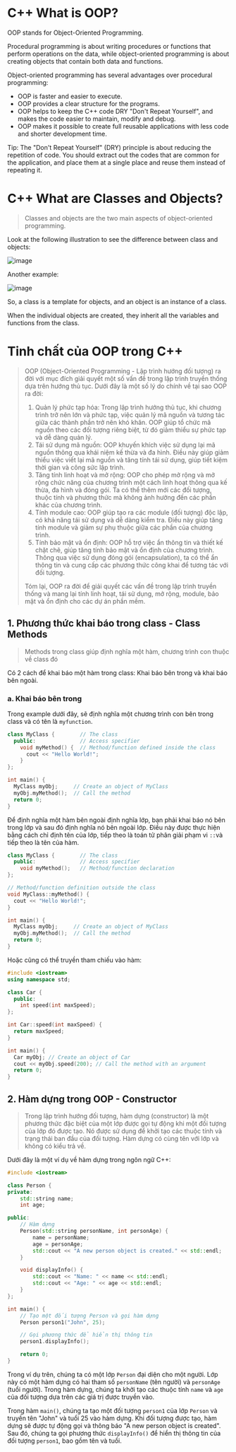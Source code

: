 # C++ What is OOP?
OOP stands for Object-Oriented Programming.

Procedural programming is about writing procedures or functions that perform operations on the data, while object-oriented programming is about creating objects that contain both data and functions.

Object-oriented programming has several advantages over procedural programming:

- OOP is faster and easier to execute.
- OOP provides a clear structure for the programs.
- OOP helps to keep the C++ code DRY "Don't Repeat Yourself", and makes the code easier to maintain, modify and debug.
- OOP makes it possible to create full reusable applications with less code and shorter development time.

Tip: The "Don't Repeat Yourself" (DRY) principle is about reducing the repetition of code. You should extract out the codes that are common for the application, and place them at a single place and reuse them instead of repeating it.

# C++ What are Classes and Objects?

> Classes and objects are the two main aspects of object-oriented programming.

Look at the following illustration to see the difference between class and objects:

![image](https://github.com/4ndykhang99/Hoc_Hanh_Cac_Kieu/assets/78153591/065357c1-bf96-4612-a523-70437fa0c43c)

Another example:

![image](https://github.com/4ndykhang99/Hoc_Hanh_Cac_Kieu/assets/78153591/713a1af4-1ad0-44b7-8e6c-cbaa53c5f291)

So, a class is a template for objects, and an object is an instance of a class.

When the individual objects are created, they inherit all the variables and functions from the class.
# Tinh chất của OOP trong C++
> OOP (Object-Oriented Programming - Lập trình hướng đối tượng) ra đời với mục đích giải quyết một số vấn đề trong lập trình truyền thống dựa trên hướng thủ tục. Dưới đây là một số lý do chính về tại sao OOP ra đời:
> 1. Quản lý phức tạp hóa: Trong lập trình hướng thủ tục, khi chương trình trở nên lớn và phức tạp, việc quản lý mã nguồn và tương tác giữa các thành phần trở nên khó khăn. OOP giúp tổ chức mã nguồn theo các đối tượng riêng biệt, từ đó giảm thiểu sự phức tạp và dễ dàng quản lý.
> 2. Tái sử dụng mã nguồn: OOP khuyến khích việc sử dụng lại mã nguồn thông qua khái niệm kế thừa và đa hình. Điều này giúp giảm thiểu việc viết lại mã nguồn và tăng tính tái sử dụng, giúp tiết kiệm thời gian và công sức lập trình.
> 3. Tăng tính linh hoạt và mở rộng: OOP cho phép mở rộng và mở rộng chức năng của chương trình một cách linh hoạt thông qua kế thừa, đa hình và đóng gói. Ta có thể thêm mới các đối tượng, thuộc tính và phương thức mà không ảnh hưởng đến các phần khác của chương trình.
> 4. Tính module cao: OOP giúp tạo ra các module (đối tượng) độc lập, có khả năng tái sử dụng và dễ dàng kiểm tra. Điều này giúp tăng tính module và giảm sự phụ thuộc giữa các phần của chương trình.
> 5. Tính bảo mật và ổn định: OOP hỗ trợ việc ẩn thông tin và thiết kế chặt chẽ, giúp tăng tính bảo mật và ổn định của chương trình. Thông qua việc sử dụng đóng gói (encapsulation), ta có thể ẩn thông tin và cung cấp các phương thức công khai để tương tác với đối tượng.
>
>  Tóm lại, OOP ra đời để giải quyết các vấn đề trong lập trình truyền thống và mang lại tính linh hoạt, tái sử dụng, mở rộng, module, bảo mật và ổn định cho các dự án phần mềm.

## 1. Phương thức khai báo trong class - Class Methods
> Methods trong class giúp định nghĩa một hàm, chương trình con thuộc về class đó

Có 2 cách để khai báo một hàm trong class: Khai báo bên trong và khai báo bên ngoài.
### a. Khai báo bên trong
Trong example dưới đây, sẽ định nghĩa một chương trình con bên trong class và có tên là ```myfunction```.
```cpp
class MyClass {        // The class
  public:              // Access specifier
    void myMethod() {  // Method/function defined inside the class
      cout << "Hello World!";
    }
};

int main() {
  MyClass myObj;     // Create an object of MyClass
  myObj.myMethod();  // Call the method
  return 0;
}
```

Để định nghĩa một hàm bên ngoài định nghĩa lớp, bạn phải khai báo nó bên trong lớp và sau đó định nghĩa nó bên ngoài lớp. Điều này được thực hiện bằng cách chỉ định tên của lớp, tiếp theo là toán tử phân giải phạm vi ```::```và tiếp theo là tên của hàm.
```cpp
class MyClass {        // The class
  public:              // Access specifier
    void myMethod();   // Method/function declaration
};

// Method/function definition outside the class
void MyClass::myMethod() {
  cout << "Hello World!";
}

int main() {
  MyClass myObj;     // Create an object of MyClass
  myObj.myMethod();  // Call the method
  return 0;
}
```
Hoặc cũng có thể truyền tham chiếu vào hàm:
```cpp
#include <iostream>
using namespace std;

class Car {
  public:
    int speed(int maxSpeed);
};

int Car::speed(int maxSpeed) {
  return maxSpeed;
}

int main() {
  Car myObj; // Create an object of Car
  cout << myObj.speed(200); // Call the method with an argument
  return 0;
}
```
## 2. Hàm dựng trong OOP - Constructor
> Trong lập trình hướng đối tượng, hàm dựng (constructor) là một phương thức đặc biệt của một lớp được gọi tự động khi một đối tượng của lớp đó được tạo. Nó được sử dụng để khởi tạo các thuộc tính và trạng thái ban đầu của đối tượng. Hàm dựng có cùng tên với lớp và không có kiểu trả về.

Dưới đây là một ví dụ về hàm dựng trong ngôn ngữ C++:

```cpp
#include <iostream>

class Person {
private:
    std::string name;
    int age;

public:
    // Hàm dựng
    Person(std::string personName, int personAge) {
        name = personName;
        age = personAge;
        std::cout << "A new person object is created." << std::endl;
    }

    void displayInfo() {
        std::cout << "Name: " << name << std::endl;
        std::cout << "Age: " << age << std::endl;
    }
};

int main() {
    // Tạo một đối tượng Person và gọi hàm dựng
    Person person1("John", 25);

    // Gọi phương thức để hiển thị thông tin
    person1.displayInfo();

    return 0;
}
```

Trong ví dụ trên, chúng ta có một lớp `Person` đại diện cho một người. Lớp này có một hàm dựng có hai tham số `personName` (tên người) và `personAge` (tuổi người). Trong hàm dựng, chúng ta khởi tạo các thuộc tính `name` và `age` của đối tượng dựa trên các giá trị được truyền vào.

Trong hàm `main()`, chúng ta tạo một đối tượng `person1` của lớp `Person` và truyền tên "John" và tuổi 25 vào hàm dựng. Khi đối tượng được tạo, hàm dựng sẽ được tự động gọi và thông báo "A new person object is created". Sau đó, chúng ta gọi phương thức `displayInfo()` để hiển thị thông tin của đối tượng `person1`, bao gồm tên và tuổi.
